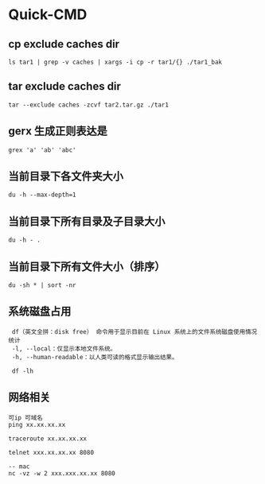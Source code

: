 # Quick-CMD

## cp exclude caches dir
```Shell
ls tar1 | grep -v caches | xargs -i cp -r tar1/{} ./tar1_bak
```

## tar exclude caches dir
```Shell
tar --exclude caches -zcvf tar2.tar.gz ./tar1
```

## gerx 生成正则表达是
```Shell
grex 'a' 'ab' 'abc'
```

## 当前目录下各文件夹大小
```Shell
du -h --max-depth=1
```

## 当前目录下所有目录及子目录大小
```Shell
du -h - .
```

## 当前目录下所有文件大小（排序）
```Shell
du -sh * | sort -nr
```

## 系统磁盘占用
```Shell
 df（英文全拼：disk free） 命令用于显示目前在 Linux 系统上的文件系统磁盘使用情况统计
 -l, --local：仅显示本地文件系统。
 -h, --human-readable：以人类可读的格式显示输出结果。
 
 df -lh
```

## 网络相关
```Shell
可ip 可域名
ping xx.xx.xx.xx

traceroute xx.xx.xx.xx

telnet xxx.xx.xx.xx 8080

-- mac
nc -vz -w 2 xxx.xxx.xx.xx 8080
```
